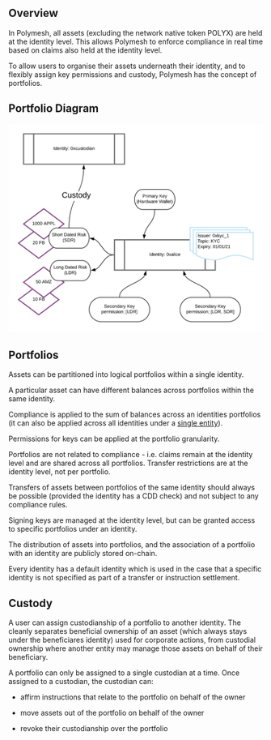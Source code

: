 ## Overview

In Polymesh, all assets (excluding the network native token POLYX) are held at the identity level. This allows Polymesh to enforce compliance in real time based on claims also held at the identity level.

To allow users to organise their assets underneath their identity, and to flexibly assign key permissions and custody, Polymesh has the concept of portfolios.

## Portfolio Diagram

![Peer to peer](images/custody.png)

## Portfolios

Assets can be partitioned into logical portfolios within a single identity.

A particular asset can have different balances across portfolios within the same identity.

Compliance is applied to the sum of balances across an identities portfolios (it can also be applied across all identities under a [single entity](./confidential_identity.md)).

Permissions for keys can be applied at the portfolio granularity.

Portfolios are not related to compliance - i.e. claims remain at the identity level and are shared across all portfolios. Transfer restrictions are at the identity level, not per portfolio.

Transfers of assets between portfolios of the same identity should always be possible (provided the identity has a CDD check) and not subject to any compliance rules.

Signing keys are managed at the identity level, but can be granted access to specific portfolios under an identity.

The distribution of assets into portfolios, and the association of a portfolio with an identity are publicly stored on-chain.

Every identity has a default identity which is used in the case that a specific identity is not specified as part of a transfer or instruction settlement.

## Custody

A user can assign custodianship of a portfolio to another identity. The cleanly separates beneficial ownership of an asset (which always stays under the beneficiares identity) used for corporate actions, from custodial ownership where another entity may manage those assets on behalf of their beneficiary.

A portfolio can only be assigned to a single custodian at a time. Once assigned to a custodian, the custodian can:  

- affirm instructions that relate to the portfolio on behalf of the owner

- move assets out of the portfolio on behalf of the owner

- revoke their custodianship over the portfolio